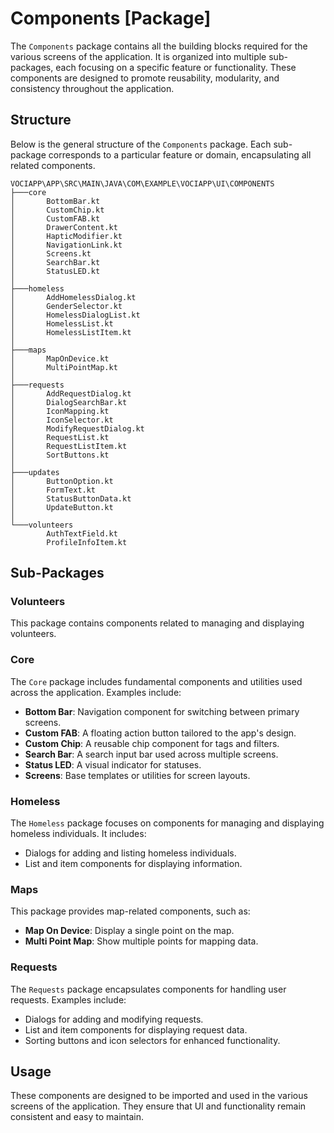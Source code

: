 # Components [Package]

The `Components` package contains all the building blocks required for the various screens of the application. It is organized into multiple sub-packages, each focusing on a specific feature or functionality. These components are designed to promote reusability, modularity, and consistency throughout the application.

## Structure

Below is the general structure of the `Components` package. Each sub-package corresponds to a particular feature or domain, encapsulating all related components.

```
VOCIAPP\APP\SRC\MAIN\JAVA\COM\EXAMPLE\VOCIAPP\UI\COMPONENTS
├───core
│       BottomBar.kt
│       CustomChip.kt
│       CustomFAB.kt
│       DrawerContent.kt
│       HapticModifier.kt
│       NavigationLink.kt
│       Screens.kt
│       SearchBar.kt
│       StatusLED.kt
│
├───homeless
│       AddHomelessDialog.kt
│       GenderSelector.kt
│       HomelessDialogList.kt
│       HomelessList.kt
│       HomelessListItem.kt
│
├───maps
│       MapOnDevice.kt
│       MultiPointMap.kt
│
├───requests
│       AddRequestDialog.kt
│       DialogSearchBar.kt
│       IconMapping.kt
│       IconSelector.kt
│       ModifyRequestDialog.kt
│       RequestList.kt
│       RequestListItem.kt
│       SortButtons.kt
│
├───updates
│       ButtonOption.kt
│       FormText.kt
│       StatusButtonData.kt
│       UpdateButton.kt
│
└───volunteers
        AuthTextField.kt
        ProfileInfoItem.kt
```

## Sub-Packages

### Volunteers
This package contains components related to managing and displaying volunteers.

### Core
The `Core` package includes fundamental components and utilities used across the application. Examples include:
- **Bottom Bar**: Navigation component for switching between primary screens.
- **Custom FAB**: A floating action button tailored to the app's design.
- **Custom Chip**: A reusable chip component for tags and filters.
- **Search Bar**: A search input bar used across multiple screens.
- **Status LED**: A visual indicator for statuses.
- **Screens**: Base templates or utilities for screen layouts.

### Homeless
The `Homeless` package focuses on components for managing and displaying homeless individuals. It includes:
- Dialogs for adding and listing homeless individuals.
- List and item components for displaying information.

### Maps
This package provides map-related components, such as:
- **Map On Device**: Display a single point on the map.
- **Multi Point Map**: Show multiple points for mapping data.

### Requests
The `Requests` package encapsulates components for handling user requests. Examples include:
- Dialogs for adding and modifying requests.
- List and item components for displaying request data.
- Sorting buttons and icon selectors for enhanced functionality.

## Usage
These components are designed to be imported and used in the various screens of the application. They ensure that UI and functionality remain consistent and easy to maintain.
